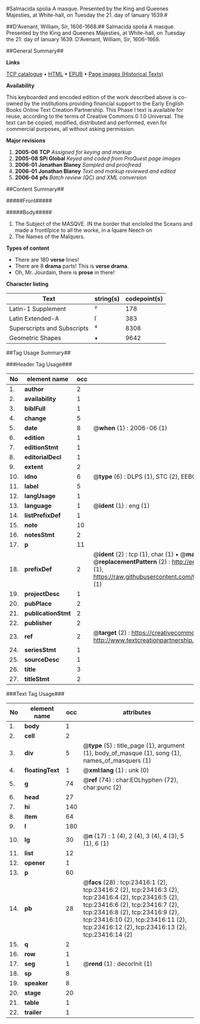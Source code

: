 #Salmacida spolia A masque. Presented by the King and Queenes Majesties, at White-hall, on Tuesday the 21. day of Ianuary 1639.#

##D'Avenant, William, Sir, 1606-1668.##
Salmacida spolia A masque. Presented by the King and Queenes Majesties, at White-hall, on Tuesday the 21. day of Ianuary 1639.
D'Avenant, William, Sir, 1606-1668.

##General Summary##

**Links**

[TCP catalogue](http://www.ota.ox.ac.uk/tcp/)  • 
[HTML](http://tei.it.ox.ac.uk/tcp/Texts-HTML/free/A19/A19880.html)  • 
[EPUB](http://tei.it.ox.ac.uk/tcp/Texts-EPUB/free/A19/A19880.epub) • 
[Page images (Historical Texts)](https://data.historicaltexts.jisc.ac.uk/view?pubId=eebo-99857649e&pageId=eebo-99857649e-23416-1)

**Availability**

This keyboarded and encoded edition of the
	       work described above is co-owned by the institutions
	       providing financial support to the Early English Books
	       Online Text Creation Partnership. This Phase I text is
	       available for reuse, according to the terms of Creative
	       Commons 0 1.0 Universal. The text can be copied,
	       modified, distributed and performed, even for
	       commercial purposes, all without asking permission.

**Major revisions**

1. __2005-06__ __TCP__ *Assigned for keying and markup*
1. __2005-08__ __SPi Global__ *Keyed and coded from ProQuest page images*
1. __2006-01__ __Jonathan Blaney__ *Sampled and proofread*
1. __2006-01__ __Jonathan Blaney__ *Text and markup reviewed and edited*
1. __2006-04__ __pfs__ *Batch review (QC) and XML conversion*

##Content Summary##

#####Front#####

#####Body#####

1. The Subject of the MASQVE.
IN the border that encloſed the Sceans and made a frontiſpice to all the worke, in a ſquare Neech on
1. The Names of the Maſquers.

**Types of content**

  * There are 180 **verse** lines!
  * There are 8 **drama** parts! This is **verse drama**.
  * Oh, Mr. Jourdain, there is **prose** in there!

**Character listing**


|Text|string(s)|codepoint(s)|
|---|---|---|
|Latin-1 Supplement|²|178|
|Latin Extended-A|ſ|383|
|Superscripts             and Subscripts|⁴|8308|
|Geometric Shapes|▪|9642|

##Tag Usage Summary##

###Header Tag Usage###

|No|element name|occ|attributes|
|---|---|---|---|
|1.|__author__|2||
|2.|__availability__|1||
|3.|__biblFull__|1||
|4.|__change__|5||
|5.|__date__|8| @__when__ (1) : 2006-06 (1)|
|6.|__edition__|1||
|7.|__editionStmt__|1||
|8.|__editorialDecl__|1||
|9.|__extent__|2||
|10.|__idno__|6| @__type__ (6) : DLPS (1), STC (2), EEBO-CITATION (1), PROQUEST (1), VID (1)|
|11.|__label__|5||
|12.|__langUsage__|1||
|13.|__language__|1| @__ident__ (1) : eng (1)|
|14.|__listPrefixDef__|1||
|15.|__note__|10||
|16.|__notesStmt__|2||
|17.|__p__|11||
|18.|__prefixDef__|2| @__ident__ (2) : tcp (1), char (1)  •  @__matchPattern__ (2) : ([0-9\-]+):([0-9IVX]+) (1), (.+) (1)  •  @__replacementPattern__ (2) : http://eebo.chadwyck.com/downloadtiff?vid=$1&page=$2 (1), https://raw.githubusercontent.com/textcreationpartnership/Texts/master/tcpchars.xml#$1 (1)|
|19.|__projectDesc__|1||
|20.|__pubPlace__|2||
|21.|__publicationStmt__|2||
|22.|__publisher__|2||
|23.|__ref__|2| @__target__ (2) : https://creativecommons.org/publicdomain/zero/1.0/ (1), http://www.textcreationpartnership.org/docs/. (1)|
|24.|__seriesStmt__|1||
|25.|__sourceDesc__|1||
|26.|__title__|3||
|27.|__titleStmt__|2||


###Text Tag Usage###

|No|element name|occ|attributes|
|---|---|---|---|
|1.|__body__|1||
|2.|__cell__|2||
|3.|__div__|5| @__type__ (5) : title_page (1), argument (1), body_of_masque (1), song (1), names_of_masquers (1)|
|4.|__floatingText__|1| @__xml:lang__ (1) : unk (0)|
|5.|__g__|74| @__ref__ (74) : char:EOLhyphen (72), char:punc (2)|
|6.|__head__|27||
|7.|__hi__|140||
|8.|__item__|64||
|9.|__l__|180||
|10.|__lg__|30| @__n__ (17) : 1 (4), 2 (4), 3 (4), 4 (3), 5 (1), 6 (1)|
|11.|__list__|12||
|12.|__opener__|1||
|13.|__p__|60||
|14.|__pb__|28| @__facs__ (28) : tcp:23416:1 (2), tcp:23416:2 (2), tcp:23416:3 (2), tcp:23416:4 (2), tcp:23416:5 (2), tcp:23416:6 (2), tcp:23416:7 (2), tcp:23416:8 (2), tcp:23416:9 (2), tcp:23416:10 (2), tcp:23416:11 (2), tcp:23416:12 (2), tcp:23416:13 (2), tcp:23416:14 (2)|
|15.|__q__|2||
|16.|__row__|1||
|17.|__seg__|1| @__rend__ (1) : decorInit (1)|
|18.|__sp__|8||
|19.|__speaker__|8||
|20.|__stage__|20||
|21.|__table__|1||
|22.|__trailer__|1||
